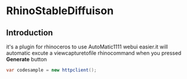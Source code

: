 # RhinoStableDiffuison
## Introduction
it's a plugin for rhinoceros to use AutoMatic1111 webui easier.it will automatic excute a viewcapturetofile rhinocommand when you pressed **Generate** button
```C#
var codesample = new httpclient();

````
